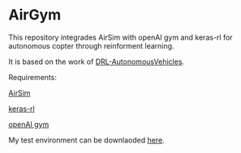 # AirGym
This repository integrades AirSim with openAI gym and keras-rl for autonomous copter through reinforment learning.

It is based on the work of [DRL-AutonomousVehicles](https://github.com/kaihuchen/DRL-AutonomousVehicles).

Requirements:

[AirSim](https://github.com/Microsoft/AirSim)

[keras-rl](https://github.com/matthiasplappert/keras-rl)

[openAI gym](https://github.com/openai/gym)


My test environment can be downlaoded [here](https://drive.google.com/open?id=0ByG_CWp-MUNNNzh0UVowcVk2OVk).


